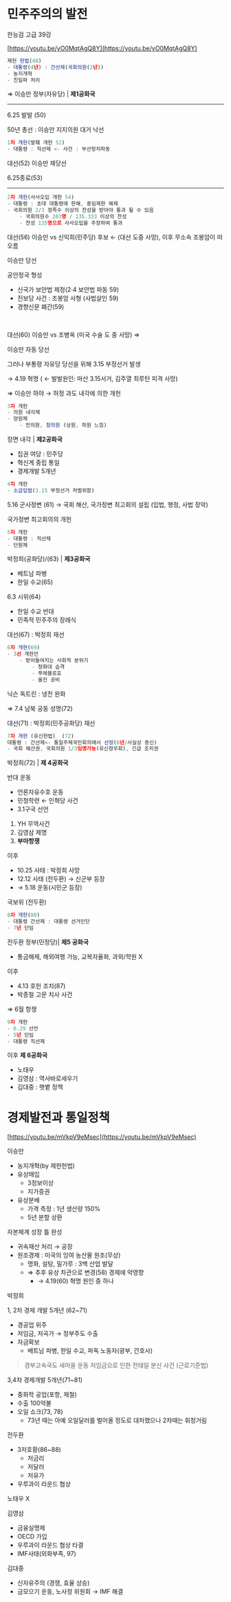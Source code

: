 # 민주주의의 발전

한능검 고급 39강

[https://youtu.be/yO0MqtAgQ8Y](https://youtu.be/yO0MqtAgQ8Y)

```jsx
제헌 헌법(48)
- 대통령(4년) : 간선제(국회의원(2년))
- 농지개혁
- 친일파 처리
```

⇒ 이승만 정부(자유당) | **제1공화국**

---

6.25 발발 (50)

50년 총선 : 이승만 지지의원 대거 낙선

```jsx
1차 개헌(발췌 개헌 52)
- 대통령 : 직선제 <- 사건 : 부산정치파동
```

대선(52) 이승만 재당선

6.25종료(53)

---

```jsx
2차 개헌(사사오입 개헌 54)
- 대통령 : 초대 대통령에 한해, 중임제한 해제
- 국회의원 2/3 정족수 이상의 찬성을 받아야 통과 될 수 있음
	- 국회의원수 203명 / 135.333 이상의 찬성
	- 찬성 135명으로 사사오입을 주장하여 통과
```

대선(56) 이승만 vs 신익희(민주당) 후보 ← (대선 도중 사망), 이후 무소속 조봉암이 떠오름

이승만 당선

공안정국 형성

- 신국가 보안법 제정(2·4 보안법 파동 59)
- 진보당 사건 : 조봉암 사형 (사법살인 59)
- 경향신문 폐간(59)

<br>

대선(60) 이승만 vs 조병옥 (미국 수술 도 중 사망) ⇒ 

이승만 자동 당선

그러나 부통령 자유당 당선을 위해 3.15 부정선거 발생

→ 4.19 혁명 ( ← 발발원인: 마산 3.15서거, 김주열 최루탄 피격 사망)

⇒ 이승만 하야 → 허정 과도 내각에 의한 개헌

```jsx
3차 개헌
- 의원 내각제
- 양원제
	- 민의원, 참의원 (상원, 하원 느낌)
```

장면 내각 | **제2공화국**

- 집권 여당 : 민주당
- 혁신계 중립 통일
- 경제개발 5개년

```jsx
4차 개헌
- 소급입법(3.15 부정선거 처벌위함)
```

5.16 군사정변 (61) → 국회 해산, 국가정변 최고회의 설립 (입법, 행정, 사법 장악)

국가정변 최고회의의 개헌

```jsx
5차 개헌
- 대통령 : 직선제
- 단원제
```

박정희(공화당)/(63) | **제3공화국**

- 베트남 파병
- 한일 수교(65)

6.3 시위(64)

- 한일 수교 반대
- 민족적 민주주의 장례식

대선(67) : 박정희  재선

```jsx
6차 개헌(69)
- 3선 개헌안
	- 받아들여지는 사회적 분위기
		- 청화대 습격
		- 푸에블로호
		- 울진 공비
```

닉슨 독트린 : 냉전 완화

⇒ 7.4 남북 공동 성명(72)

대선(71) : 박정희(민주공화당) 재선

```jsx
7차 개헌 (유신헌법)  (72)
대통령 : 간선제<- 통일주체국민회의에서 선정(6년/사실상 종신)
- 국회 해산권, 국회의원 1/3임명가능(유신정우회), 긴급 조치권

```

박정희(72) | **제 4공화국** 

반대 운동

- 언론자유수호 운동
- 민청학련 ← 인혁당 사건
- 3.1구국 선언
1. YH 무역사건
2. 김영삼 제명
3. **부마항쟁**

이후

- 10.25 사태 : 박정희 사망
- 12.12 사태  (전두환) → 신군부 등장
- → 5.18 운동(시민군 등장)

국보위 (전두환)

```jsx
8차 개헌(80)
- 대통령 간선제 : 대통령 선거인단
- 7년 단임
```

전두환 정부(민정당)| **제5 공화국** 

- 통금해제, 해외여행 가능, 교복자율화, 과외/학원 X

이후

- 4.13 호헌 조치(87)
- 박종철 고문 치사 사건

⇒ 6월 항쟁

```jsx
9차 개헌
- 6.29 선언
- 5년 단임
- 대통령 직선제
```

이후 **제 6공화국**

- 노태우
- 김영삼 : 역사바로세우기
- 김대중 : 햇볕 정책

# 경제발전과 통일정책

[https://youtu.be/mVkpV9eMsec](https://youtu.be/mVkpV9eMsec)

이승만

- 농지개혁(by 제헌헌법)
- 유상매입
    - 3정보이상
    - 지가증권
- 유상분배
    - 가격 측정 : 1년 생산량 150%
    - 5년 분할 상환

자본체계 성장 틀 완성

- 귀속재산 처리 → 공장
- 원조경제 : 미국의 잉여 농산물 원조(무상)
    - 명화, 설탕, 밀가루 : 3백 산업 발달
    - ⇒ 추후 유상 차관으로 변경(58) 경제에 악영향
        - → 4.19(60) 혁명 원인 중 하나

박정희

1, 2차 경제 개발 5개년 (62~71)

- 경공업 위주
- 저임금, 저곡가 → 정부주도 수출
- 자금확보
    - 베트남 파병, 한일 수교, 파독 노동자(광부, 간호사)

> 경부고속국도
새마을 운동
저임금으로 인한 전태일 분신 사건 (근로기준법)
> 

3,4차 경제개발 5개년(71~81)

- 중화학 공업(포항, 제철)
- 수출 100억불
- 오일 쇼크(73, 78)
    - 73년 때는 아예 오일달러를 벌어올 정도로 대처했으나 2차때는 휘청거림

전두환

- 3저호황(86~88)
    - 저금리
    - 저달러
    - 저유가
- 우루과이 라운드 협상

노태우 X

김영삼

- 금융실명제
- OECD 가입
- 우루과이 라운드 협상 타결
- IMF사태(외화부족, 97)

김대중

- 신자유주의 (경쟁, 효율 상승)
- 금모으기 운동, 노사정 위원회 → IMF 해결